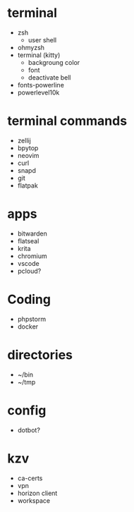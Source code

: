 # terminal
- zsh
  - user shell
- ohmyzsh
- terminal (kitty)
    - backgroung color
    - font
    - deactivate bell
- fonts-powerline
- powerlevel10k

# terminal commands
- zellij
- bpytop
- neovim
- curl
- snapd
- git
- flatpak

# apps
- bitwarden
- flatseal
- krita
- chromium
- vscode
- pcloud?

# Coding
- phpstorm
- docker

# directories
- ~/bin
- ~/tmp

# config
- dotbot?

# kzv
- ca-certs
- vpn
- horizon client
- workspace